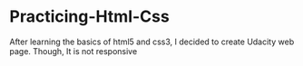 # Practicing-Html-Css
After learning the basics of html5 and css3, I decided to create Udacity web page.
Though, It is not responsive
